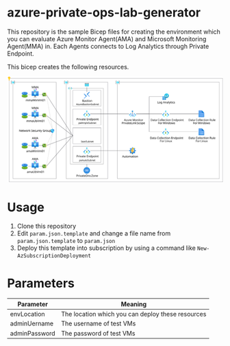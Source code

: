 # azure-private-ops-lab-generator

This repository is the sample Bicep files for creating the environment which you can evaluate Azure Monitor Agent(AMA) and Microsoft Monitoring Agent(MMA) in. Each Agents connects to Log Analytics through Private Endpoint.

This bicep creates the following resources.

![](./docs/diag.svg)

# Usage
1. Clone this repository
1. Edit `param.json.template` and change a file name from `param.json.template` to `param.json`
1. Deploy this template into subscription by using a command like `New-AzSubscriptionDeployment`

# Parameters

|Parameter|Meaning|
|---|---|
|envLocation| The location which you can deploy these resources|
|adminUername| The username of test VMs|
|adminPassword| The password of test VMs|
